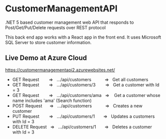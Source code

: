 # CustomerManagementAPI
.NET 5 based customer management web API that responds to Post/Get/Put/Delete requests over REST protocol

This back end app works with a React app in the front end. It uses Microsoft SQL Server to store customer information. 

## Live Demo at Azure Cloud
https://customermanagementapi2.azurewebsites.net/

- GET Request&nbsp;&nbsp;&nbsp;&nbsp;&nbsp;&nbsp;&nbsp;&nbsp;=>&nbsp;&nbsp;&nbsp;.../api/customers &nbsp;&nbsp;&nbsp;&nbsp;&nbsp;&nbsp;&nbsp;&nbsp;&nbsp;&nbsp;=>&nbsp;&nbsp;&nbsp;Get all customers
- GET Request&nbsp;&nbsp;&nbsp;&nbsp;&nbsp;&nbsp;&nbsp;&nbsp;=>&nbsp;&nbsp;&nbsp;.../api/customers/3 &nbsp;&nbsp;&nbsp;&nbsp;&nbsp;&nbsp;&nbsp;=>&nbsp;&nbsp;&nbsp;Get a customer with Id = 3
- GET Request&nbsp;&nbsp;&nbsp;&nbsp;&nbsp;&nbsp;&nbsp;&nbsp;=>&nbsp;&nbsp;&nbsp;.../api/customers/ama &nbsp;&nbsp;=> &nbsp;&nbsp;&nbsp;Get a customer whose name includes 'ama' (Search function)
- POST Request&nbsp;&nbsp;&nbsp;&nbsp;&nbsp;&nbsp;=>&nbsp;&nbsp;&nbsp;.../api/customers &nbsp;&nbsp;&nbsp;&nbsp;&nbsp;&nbsp;&nbsp;&nbsp;&nbsp;&nbsp;=>&nbsp;&nbsp;&nbsp;Creates a new customer
- PUT Request&nbsp;&nbsp;&nbsp;&nbsp;&nbsp;&nbsp;&nbsp;&nbsp;=>&nbsp;&nbsp;&nbsp;.../api/customers/1 &nbsp; &nbsp;&nbsp;&nbsp;&nbsp;=>&nbsp;&nbsp;&nbsp;Updates a customers with Id = 3
- DELETE Request&nbsp;&nbsp;&nbsp;=>&nbsp;&nbsp;&nbsp;.../api/customers/1 &nbsp;&nbsp;&nbsp;&nbsp;&nbsp;&nbsp;=>&nbsp;&nbsp;&nbsp;Deletes a customer with Id = 3
